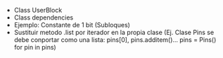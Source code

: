 * Class UserBlock
* Class dependencies
* Ejemplo: Constante de 1 bit (Subloques)
* Sustituir metodo .list por iterador en la propia clase
 (Ej. Clase Pins se debe conportar como una lista: pins[0], pins.additem()...
  pins = Pins()
  for pin in pins)
  

